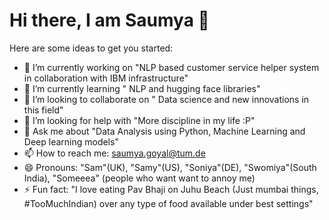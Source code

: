 # Hi there, I am Saumya 👋

<!--
**saumyagoyal95/saumyagoyal95** is a ✨ _special_ ✨ repository because its `README.md` (this file) appears on your GitHub profile.
-->
Here are some ideas to get you started:

- 🔭 I’m currently working on "NLP based customer service helper system in collaboration with IBM infrastructure"
- 🌱 I’m currently learning " NLP and hugging face libraries"
- 👯 I’m looking to collaborate on " Data science and new innovations in this field"
- 🤔 I’m looking for help with "More discipline in my life :P"
- 💬 Ask me about "Data Analysis using Python, Machine Learning and Deep learning models" 
- 📫 How to reach me: saumya.goyal@tum.de
- 😄 Pronouns: "Sam"(UK), "Samy"(US), "Soniya"(DE), "Swomiya"(South India), "Someeea" (people who want want to annoy me)
- ⚡ Fun fact: "I love eating Pav Bhaji on Juhu Beach (Just mumbai things, #TooMuchIndian) over any type of food available under best settings"

